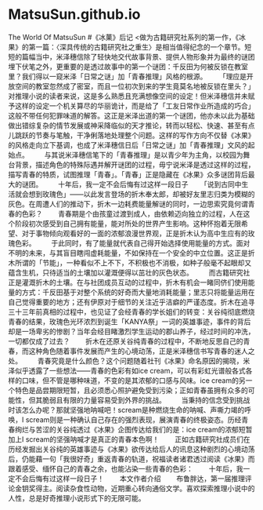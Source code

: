# MatsuSun.github.io
The World Of MatsuSun
#《冰菓》后记
<做为古籍研究社系列的第一作，《冰果》的第一篇：〈深具传统的古籍研究社之重生〉是相当值得纪念的一个章节。短短的篇幅当中，米泽穗信除了轻快地交代故事背景、提供人物形象并为最终的谜团埋下伏笔之外，更重要的是透过故事中的第一个谜团：千反田为何被反锁在教室里？我们得以一窥米泽「日常之谜」加「青春推理」风格的根源。
　　「理应是开放空间的教室忽然成了密室，而且一位初次到来的学生竟莫名地被反锁在里头？」对推理小说的读者来说，这是多么熟悉且充满想像空间的设定！但米泽穗信并未赋予这样的设定一个机关算尽的华丽诡计，而是给了「工友日常作业所造成的巧合」这般不带任何犯罪味道的解答。这正是米泽出道的第一个谜团，他亦未以此为基础做出错综复杂的情节发展或神采降临似的天才推论，转而以轻松、快速、甚至有点儿跳跃的节奏与笔触，干净俐落地处理整个问题。这样的写作方向不仅替《冰果》的风格走向立下基调，也成了米泽穗信日后「日常之谜」加「青春推理」文风的起始点。
　　与其说米泽穗信笔下的「青春推理」是以青少年为主角，以校园为舞台背景，描述角色的特殊际遇并解开谜团的过程，毋宁说米泽是透过这样的过程，描写青春的特质，试图推理「青春」。「青春」正是隐藏在《冰果》众多谜团背后最大的谜团。
　　十年后，我一定不会后悔有过这样一段日子
　　「说到古同中生活就会想到玫瑰色」——以此发言登场的折木奉太郎，却被好友里志归类为模糊的灰色。在周遭人们的推动下，折木一边耗费能量解谜的同时，一边思索究竟何谓青春的色彩？
　　青春期是个由孩童过渡到成人，由依赖迈向独立的过程，人在这个阶段初次感受到自己拥有能量，能对所处的世界产生影响。这种怀抱着无限希望、对于事物倾向观看好的一面的浓郁浪漫世界观，正是折木认为高中生应有的玫瑰色彩。
　　于此同时，有了能量就代表自己得开始选择使用能量的方式。面对不明的未来，与其盲目瞎闯虚耗能量，不如保持在一个安全的中立位置。这正是折木所谓的「节能」，一种看似不上不下，不积极也不消极，如种子般毫不起眼却又蕴含生机，只待适当的土壤加以灌溉便得以茁壮的灰色状态。
　　而古籍研究社正是灌溉折木的土壤。在与社团成员互动的过程中，折木有机会一睹同侪们使用能量的方式：千反田基于对整个系统的好奇而大量地消耗能量；里志只将能量运用在自己觉得重要的地方；还有伊原对于细节的关注近乎洁癖的严谨态度。折木在追寻三十三年前真相的过程中，也见证了会经青春的学长姐们的转变：关谷纯彻底燃烧青春的结果，玫瑰色光环浓烈到诞生「KANYA祭」一词的英雄事迹，事件的背后却是一场卑劣的惨剧？当年会经目睹激烈学生运动的郡山养子，经过时间的冲洗，一切都仅成了过去？
　　折木在还原关谷纯青春的过程中，不断地反思自己的青春，而这种角色随着事件发展而产生的心境动荡，正是米泽穗信书写青春的迷人之处。
　　青春究竟是什么颜色？这个问题随着社刊《冰果》命名原因的揭晓，米泽似乎透露了一些想法——青春的色彩有如ice cream，可以有彩虹光谱般各式各样的口味，但不管是哪种味道，不变的是其浓郁的口感与风味。ice cream的另一个特色是品尝期限短暂，且必须悉心照护避免受到污染；正如青春虽拥有众多的可能性，但其脆弱且有限的力量容易受到外界的挑战。
　　当秉持的信念受到挑战时该怎么办呢？那就坚强地呐喊吧！scream是种燃烧生命的呐喊、声嘶力竭的呼唤，I scream则是一种确认自己存在的强烈表现，展演青春的终极姿态。历经青春绚烂与苦涩的关谷纯透过《冰果》企图传达给我们的是：ice cream的浓郁短暂加上I scream的坚强呐喊才是真正的青春本色啊！
　　正如古籍研究社成员们在历经发掘出关谷纯的英雄事迹与《冰果》欲传达给后人的讯息这种剧烈的心境动荡后，仍能藉一句「我很好奇」重返青春的轨道，祝福读者诸君透过阅读《冰果》而跟着感受、缅怀自己的青春之余，也能沾染一些青春的色彩：
　　十年后，我一定不会后悔有过这样一段日子！
　　本文作者介绍
　　布鲁胖达，第一届推理评论金钥奖得主。阅读杂食性动物，近期重心转向通俗文学。喜欢探索推理小说中的人性，总是好奇推理小说形式下的无限可能。
